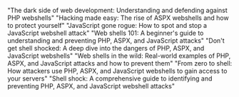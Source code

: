 "The dark side of web development: Understanding and defending against PHP webshells"
"Hacking made easy: The rise of ASPX webshells and how to protect yourself"
"JavaScript gone rogue: How to spot and stop a JavaScript webshell attack"
"Web shells 101: A beginner's guide to understanding and preventing PHP, ASPX, and JavaScript attacks"
"Don't get shell shocked: A deep dive into the dangers of PHP, ASPX, and JavaScript webshells"
"Web shells in the wild: Real-world examples of PHP, ASPX, and JavaScript attacks and how to prevent them"
"From zero to shell: How attackers use PHP, ASPX, and JavaScript webshells to gain access to your servers"
"Shell shock: A comprehensive guide to identifying and preventing PHP, ASPX, and JavaScript webshell attacks"
